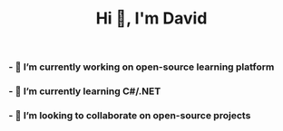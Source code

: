 <h1 align="center">Hi 👋, I'm David</h1>
<br>

<div><h3>- 🔭 I’m currently working on open-source learning platform</h3>
</div>
<div><h3>- 🌱 I’m currently learning C#/.NET</h3>
</div>
<div><h3>- 👯 I’m looking to collaborate on open-source projects</h3>
</div>
<br>
<br>


